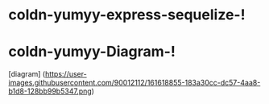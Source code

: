 # coldn-yumyy-express-sequelize-!
# coldn-yumyy-Diagram-!

[diagram]
(https://user-images.githubusercontent.com/90012112/161618855-183a30cc-dc57-4aa8-b1d8-128bb99b5347.png)
